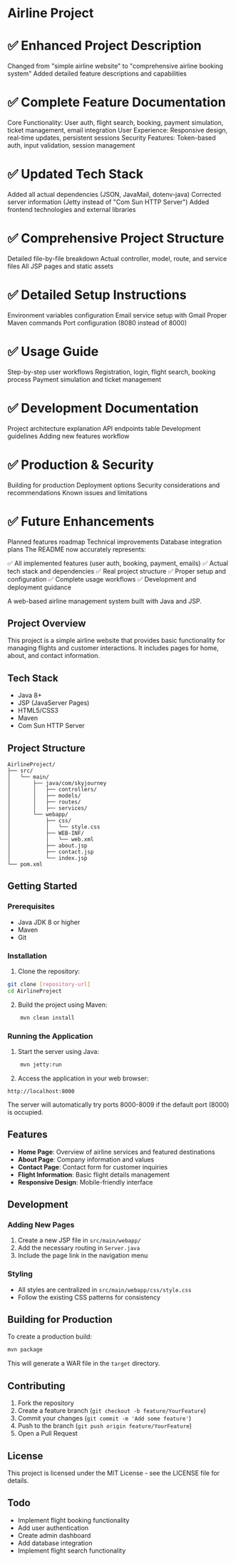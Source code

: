 # Airline Project

# ✅ Enhanced Project Description
Changed from "simple airline website" to "comprehensive airline booking system"
Added detailed feature descriptions and capabilities

# ✅ Complete Feature Documentation
Core Functionality: User auth, flight search, booking, payment simulation, ticket management, email integration
User Experience: Responsive design, real-time updates, persistent sessions
Security Features: Token-based auth, input validation, session management

# ✅ Updated Tech Stack
Added all actual dependencies (JSON, JavaMail, dotenv-java)
Corrected server information (Jetty instead of "Com Sun HTTP Server")
Added frontend technologies and external libraries

# ✅ Comprehensive Project Structure
Detailed file-by-file breakdown
Actual controller, model, route, and service files
All JSP pages and static assets

# ✅ Detailed Setup Instructions
Environment variables configuration
Email service setup with Gmail
Proper Maven commands
Port configuration (8080 instead of 8000)

# ✅ Usage Guide
Step-by-step user workflows
Registration, login, flight search, booking process
Payment simulation and ticket management

# ✅ Development Documentation
Project architecture explanation
API endpoints table
Development guidelines
Adding new features workflow

# ✅ Production & Security
Building for production
Deployment options
Security considerations and recommendations
Known issues and limitations

# ✅ Future Enhancements
Planned features roadmap
Technical improvements
Database integration plans
The README now accurately represents:

✅ All implemented features (user auth, booking, payment, emails)
✅ Actual tech stack and dependencies
✅ Real project structure
✅ Proper setup and configuration
✅ Complete usage workflows
✅ Development and deployment guidance

A web-based airline management system built with Java and JSP.

## Project Overview

This project is a simple airline website that provides basic functionality for managing flights and customer interactions. It includes pages for home, about, and contact information.

## Tech Stack

- Java 8+
- JSP (JavaServer Pages)
- HTML5/CSS3
- Maven
- Com Sun HTTP Server

## Project Structure

```
AirlineProject/
├── src/
│   └── main/
│       ├── java/com/skyjourney
│       │   ├── controllers/
│       │   ├── models/
│       │   ├── routes/
│       │   ├── services/
│       └── webapp/
│           ├── css/
│           │   └── style.css
│           ├── WEB-INF/
│           │   └── web.xml
│           ├── about.jsp
│           ├── contact.jsp
│           └── index.jsp
└── pom.xml
```

## Getting Started

### Prerequisites

- Java JDK 8 or higher
- Maven
- Git

### Installation

1. Clone the repository:

```bash
git clone [repository-url]
cd AirlineProject
```

2. Build the project using Maven:

```bash
    mvn clean install
```

### Running the Application

1. Start the server using Java:

```bash
    mvn jetty:run
```

2. Access the application in your web browser:

```
http://localhost:8000
```

The server will automatically try ports 8000-8009 if the default port (8000) is occupied.

## Features

- **Home Page**: Overview of airline services and featured destinations
- **About Page**: Company information and values
- **Contact Page**: Contact form for customer inquiries
- **Flight Information**: Basic flight details management
- **Responsive Design**: Mobile-friendly interface

## Development

### Adding New Pages

1. Create a new JSP file in `src/main/webapp/`
2. Add the necessary routing in `Server.java`
3. Include the page link in the navigation menu

### Styling

- All styles are centralized in `src/main/webapp/css/style.css`
- Follow the existing CSS patterns for consistency

## Building for Production

To create a production build:

```bash
mvn package
```

This will generate a WAR file in the `target` directory.

## Contributing

1. Fork the repository
2. Create a feature branch (`git checkout -b feature/YourFeature`)
3. Commit your changes (`git commit -m 'Add some feature'`)
4. Push to the branch (`git push origin feature/YourFeature`)
5. Open a Pull Request

## License

This project is licensed under the MIT License - see the LICENSE file for details.

## Todo

- Implement flight booking functionality
- Add user authentication
- Create admin dashboard
- Add database integration
- Implement flight search functionality
